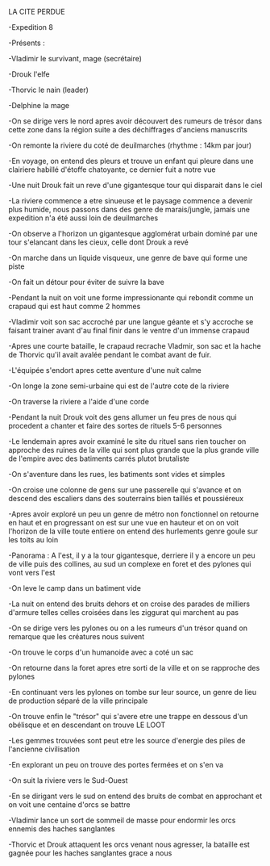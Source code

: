 LA CITE PERDUE


-Expedition 8


-Présents : 

-Vladimir le survivant, mage (secrétaire)

-Drouk l'elfe

-Thorvic le nain (leader)

-Delphine la mage

-On se dirige vers le nord apres avoir découvert des rumeurs de trésor dans cette zone dans la région suite a des déchiffrages d'anciens manuscrits

-On remonte la riviere du coté de deuilmarches (rhythme : 14km par jour)

-En voyage, on entend des pleurs et trouve un enfant qui pleure dans une clairiere habillé d'étoffe chatoyante, ce dernier fuit a notre vue

-Une nuit Drouk fait un reve d'une gigantesque tour qui disparait dans le ciel

-La riviere commence a etre sinueuse et le paysage commence a devenir plus humide, nous passons dans des genre de marais/jungle, jamais une expedition n'a été aussi loin de deuilmarches

-On observe a l'horizon un gigantesque agglomérat urbain dominé par une tour s'elancant dans les cieux, celle dont Drouk a revé

-On marche dans un liquide visqueux, une genre de bave qui forme une piste

-On fait un détour pour éviter de suivre la bave

-Pendant la nuit on voit une forme impressionante qui rebondit comme un crapaud qui est haut comme 2 hommes

-Vladimir voit son sac accroché par une langue géante et s'y accroche se faisant trainer avant d'au final finir dans le ventre d'un immense crapaud

-Apres une courte bataille, le crapaud recrache Vladmir, son sac et la hache de Thorvic qu'il avait avalée pendant le combat avant de fuir.

-L'équipée s'endort apres cette aventure d'une nuit calme

-On longe la zone semi-urbaine qui est de l'autre cote de la riviere

-On traverse la riviere a l'aide d'une corde

-Pendant la nuit Drouk voit des gens allumer un feu pres de nous qui procedent a chanter et faire des sortes de rituels 5-6 personnes

-Le lendemain apres avoir examiné le site du rituel sans rien toucher on approche des ruines de la ville qui sont plus grande que la plus grande ville de l'empire avec des batiments carrés plutot brutaliste

-On s'aventure dans les rues, les batiments sont vides et simples

-On croise une colonne de gens sur une passerelle qui s'avance et on descend des escaliers dans des souterrains bien taillés et poussiéreux

-Apres avoir exploré un peu un genre de métro non fonctionnel on retourne en haut et en progressant on est sur une vue en hauteur et on on voit l'horizon de la ville toute entiere on entend des hurlements genre goule sur les toits au loin

-Panorama : A l'est, il y a la tour gigantesque, derriere il y a encore un peu de ville puis des collines, au sud un complexe en foret et des pylones qui vont vers l'est

-On leve le camp dans un batiment vide

-La nuit on entend des bruits dehors et on croise des parades de milliers d'armure telles celles croisées dans les ziggurat qui marchent au pas

-On se dirige vers les pylones ou on a les rumeurs d'un trésor quand on remarque que les créatures nous suivent

-On trouve le corps d'un humanoide avec a coté un sac

-On retourne dans la foret apres etre sorti de la ville et on se rapproche des pylones 

-En continuant vers les pylones on tombe sur leur source, un genre de lieu de production séparé de la ville principale

-On trouve enfin le "trésor" qui s'avere etre une trappe en dessous d'un obélisque et en descendant on trouve LE LOOT 

-Les gemmes trouvées sont peut etre les source d'energie des piles de l'ancienne civilisation

-En explorant un peu on trouve des portes fermées et on s'en va

-On suit la riviere vers le Sud-Ouest

-En se dirigant vers le sud on entend des bruits de combat en approchant et on voit une centaine d'orcs se battre

-Vladimir lance un sort de sommeil de masse pour endormir les orcs ennemis des haches sanglantes

-Thorvic et Drouk attaquent les orcs venant nous agresser, la bataille est gagnée pour les haches sanglantes grace a nous
